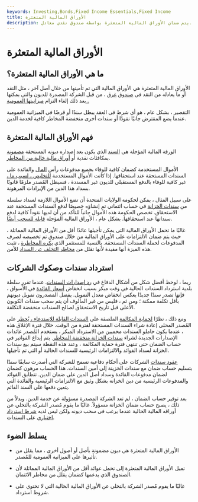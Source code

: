 ```yaml
---
keywords: Investing,Bonds,Fixed Income Essentials,Fixed Income
title: الأوراق المالية المتعثرة
description: يتم ضمان الأوراق المالية المتعثرة بواسطة صندوق نقدي معادل.
---
```


# الأوراق المالية المتعثرة
## ما هي الأوراق المالية المتعثرة؟

الأوراق المالية المتعثرة هي الأوراق المالية التي تم تأمينها من خلال أصل آخر ، مثل النقد أو ما يعادله من النقد في [صندوق](/sinkingfund) [غرق](/sinkingfund) ، من قبل الشركة المصدرة للديون والتي يمكنها بعد ذلك إلغاء التزام [ميزانيتها العمومية .](/balancesheet)

التقصير ، بشكل عام ، هو أي شرط في العقد يبطل سندًا أو قرضًا في الميزانية العمومية عندما يضع المقترض جانبًا نقودًا أو سندات أخرى منخفضة المخاطر كافية لخدمة الدين.

## فهم الأوراق المالية المتعثرة

الورقة المالية المؤجلة هي [السند](/bond) الذي يكون بعد إصداره ديونه المستحقة [مضمونة](/collateralization) بمكافئات نقدية أو [أوراق مالية خالية من المخاطر](/riskfreeasset).

الأموال المستخدمة كضمان كافية للوفاء بجميع مدفوعات رأس [المال](/principal) والفائدة على السندات المستحقة عند استحقاقها. إذا كانت الأموال المستخدمة [للتخليص ، لسبب ما ،](/defeasance) غير كافية للوفاء بالدفع المستقبلي للديون غير المسددة ، فسيظل المُصدر ملزمًا قانونًا بسداد هذا الدين من الإيرادات المرهونة.

على سبيل المثال ، يمكن لحكومة الولايات المتحدة أن تضع الأموال اللازمة لسداد سلسلة من [سندات الخزانة](/treasurybond) في حساب ائتماني تم إنشاؤه خصيصًا لدفع السندات المستحقة عند الاستحقاق. تخصص الحكومة هذه الأموال جانباً للتأكد من أن لديها نقوداً كافية لدفع سنداتها عند استحقاقها. بشكل عام ، الأوراق المالية المؤجلة [قابلة للسحب أيضًا](/retractablebond).

غالبًا ما تحمل الأوراق المالية التي يمكن تأجيلها عائدًا أقل من الأوراق المالية المماثلة ، حيث يتم ضمان الالتزامات على الأوراق المالية من خلال صندوق تم تخصيصه لصرف المدفوعات لحملة السندات المستحقة. بالنسبة للمستثمر الذي [يكره المخاطرة](/riskaverse) ، تثبت هذه الميزة أنها مفيدة لأنها تقلل من [مخاطر التخلف عن السداد](/defaultrisk) للأمن.

## استرداد سندات وصكوك الشركات

ربما ، لوحظ أفضل شكل من أشكال الدفاع في [رد إصدارات السندات](/prerefunding_bond). عندما تقرر سلطة بلدية استرداد السندات الحالية في وقت مبكر بسبب انخفاض [أسعار الفائدة](/interestrate) في الأسواق ، فإنها تصدر سندًا جديدًا يعكس انخفاض معدل التمويل. يفضل المصدرون تمويل ديونهم بأقل تكلفة ممكنة ؛ ومن ثم ، فليس من غير المألوف أن يتم سحب سندات الكوبون الأعلى قبل تاريخ الاستحقاق لصالح السندات منخفضة التكلفة.

ومع ذلك ، نظرًا [لحماية المكالمة](/callprotection) الملصقة على [السندات القابلة للاستدعاء ، يُحظر](/callablebond) على المُصدر المحلي إعادة شراء السندات المستحقة لفترة من الوقت. خلال فترة الإغلاق هذه ، عندما يكون حاملو السندات محميين من الاسترداد المبكر ، يستخدم المُصدر عائدات الإصدارات الجديدة لشراء [سندات الخزانة منخفضة المخاطر](/treasurybill). يتم إيداع الفواتير في حساب الضمان حتى تنتهي فترة حماية المكالمة ، وعند هذه النقطة سيتم بيع سندات الخزانة لسداد الفوائد والالتزامات الرئيسية للسندات الحالية أو التي تم تأجيلها.

[عقود سندات](/trust_indenture) الشركات على أحكام دفاعية تسمح للشركة التي أصدرت سابقًا سندًا بتسليم حساب ضمان مع سندات الخزينة إلى أمين السندات. هذا الحساب مرهون كضمان لضمان مدفوعات الفائدة وسداد أصل الدين على ضمان الدين. تتطابق الفوائد والمدفوعات الرئيسية من دين الخزانة بشكل وثيق مع الالتزامات الرئيسية والفائدة التي يتعين دفعها على السند القائم.

بعد توفير حساب الضمان ، لم تعد الشركة المصدرة مسؤولة عن خدمة الدين. وبدلاً من ذلك ، يصبح حساب ضمان الخزانة مسؤولاً. غالبًا ما يقوم مُصدر الشركة بالتخلي عن أوراقه المالية الحالية عندما يرغب في سحب ديونه ولكن ليس لديه [شرط استرداد اختياري](/mandatory-redemption-schedule) على السندات.

## يسلط الضوء

- الأوراق المالية المتعثرة هي ديون مضمونة بأصل أو أصول أخرى ، مما يقلل من تأثيرها على الميزانية العمومية للمُصدر.

- تميل الأوراق المالية المتعثرة إلى تحمل عوائد أقل من الأوراق المالية المماثلة لأن الصندوق الذي يدعمها كضمان يقلل من مخاطر الائتمان.

- غالبًا ما يقوم مُصدر الشركة بالتخلي عن الأوراق المالية الحالية التي لا تحتوي على شروط استرداد.

